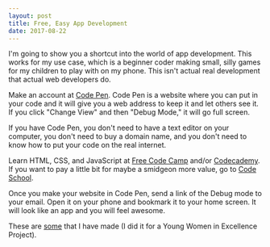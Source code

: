 ```yaml
---
layout: post
title: Free, Easy App Development
date: 2017-08-22
---
```


I'm going to show you a shortcut into the world of app development. This works for my use case, which is a beginner coder making small, silly games for my children to play with on my phone. This isn't actual real development that actual web developers do.

Make an account at [Code Pen](https://codepen.io/). Code Pen is a website where you can put in your code and it will give you a web address to keep it and let others see it. If you click "Change View" and then "Debug Mode," it will go full screen.

If you have Code Pen, you don't need to have a text editor on your computer, you don't need to buy a domain name, and you don't need to know how to put your code on the real internet.

Learn HTML, CSS, and JavaScript at [Free Code Camp](https://www.freecodecamp.org/) and/or [Codecademy](https://www.codecademy.com/). If you want to pay a little bit for maybe a smidgeon more value, go to [Code School](https://www.codeschool.com/).

Once you make your website in Code Pen, send a link of the Debug mode to your email. Open it on your phone and bookmark it to your home screen. It will look like an app and you will feel awesome.

These are [some](http://www.hollybraun.com/2016/11/28/young-women-in-excellence.html) that I have made (I did it for a Young Women in Excellence Project).
